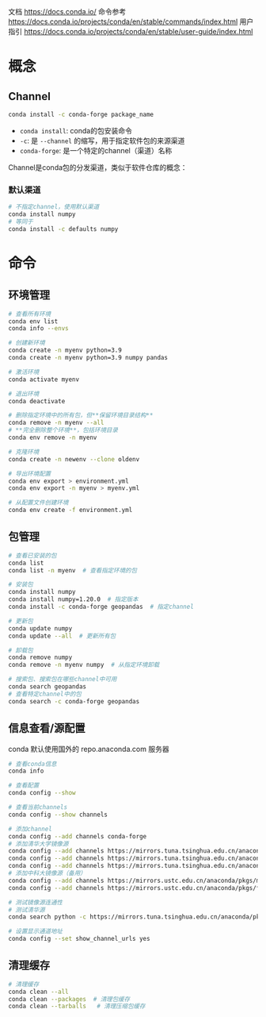文档 https://docs.conda.io/
命令参考 https://docs.conda.io/projects/conda/en/stable/commands/index.html
用户指引 https://docs.conda.io/projects/conda/en/stable/user-guide/index.html

# 概念

## Channel
```bash
conda install -c conda-forge package_name
```

- `conda install`: conda的包安装命令
- `-c`: 是 `--channel` 的缩写，用于指定软件包的来源渠道
- `conda-forge`: 是一个特定的channel（渠道）名称

Channel是conda包的分发渠道，类似于软件仓库的概念：

### 默认渠道
```bash
# 不指定channel，使用默认渠道
conda install numpy
# 等同于
conda install -c defaults numpy
```

# 命令

## 环境管理

```bash
# 查看所有环境
conda env list
conda info --envs

# 创建新环境
conda create -n myenv python=3.9
conda create -n myenv python=3.9 numpy pandas

# 激活环境
conda activate myenv

# 退出环境
conda deactivate

# 删除指定环境中的所有包，但**保留环境目录结构**
conda remove -n myenv --all
# **完全删除整个环境**，包括环境目录
conda env remove -n myenv

# 克隆环境
conda create -n newenv --clone oldenv

# 导出环境配置
conda env export > environment.yml
conda env export -n myenv > myenv.yml

# 从配置文件创建环境
conda env create -f environment.yml
```

## 包管理

```bash
# 查看已安装的包
conda list
conda list -n myenv  # 查看指定环境的包

# 安装包
conda install numpy
conda install numpy=1.20.0  # 指定版本
conda install -c conda-forge geopandas  # 指定channel

# 更新包
conda update numpy
conda update --all  # 更新所有包

# 卸载包
conda remove numpy
conda remove -n myenv numpy  # 从指定环境卸载

# 搜索包、搜索包在哪些channel中可用
conda search geopandas
# 查看特定channel中的包
conda search -c conda-forge geopandas
```

## 信息查看/源配置

conda 默认使用国外的 repo.anaconda.com 服务器

```bash
# 查看conda信息
conda info

# 查看配置
conda config --show

# 查看当前channels
conda config --show channels

# 添加channel
conda config --add channels conda-forge
# 添加清华大学镜像源
conda config --add channels https://mirrors.tuna.tsinghua.edu.cn/anaconda/pkgs/main/
conda config --add channels https://mirrors.tuna.tsinghua.edu.cn/anaconda/pkgs/free/
conda config --add channels https://mirrors.tuna.tsinghua.edu.cn/anaconda/cloud/conda-forge/
# 添加中科大镜像源（备用）
conda config --add channels https://mirrors.ustc.edu.cn/anaconda/pkgs/main/
conda config --add channels https://mirrors.ustc.edu.cn/anaconda/pkgs/free/

# 测试镜像源连通性
# 测试清华源
conda search python -c https://mirrors.tuna.tsinghua.edu.cn/anaconda/pkgs/main/

# 设置显示通道地址
conda config --set show_channel_urls yes
```


## 清理缓存

```bash
# 清理缓存
conda clean --all
conda clean --packages  # 清理包缓存
conda clean --tarballs   # 清理压缩包缓存

```

